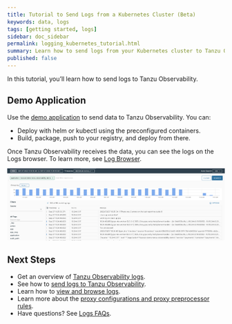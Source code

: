 ```yaml
---
title: Tutorial to Send Logs from a Kubernetes Cluster (Beta)
keywords: data, logs
tags: [getting started, logs]
sidebar: doc_sidebar
permalink: logging_kubernetes_tutorial.html
summary: Learn how to send logs from your Kubernetes cluster to Tanzu Observability
published: false
---
```


In this tutorial, you’ll learn how to send logs to Tanzu Observability.

## Demo Application

Use the [demo application](https://github.com/wavefrontHQ/demo-app) to send data to Tanzu Observability. You can:

* Deploy with helm or kubectl using the preconfigured containers.
* Build, package, push to your registry, and deploy from there.

Once Tanzu Observability receives the data, you can see the logs on the Logs browser. To learn more, see [Log Browser](logging_log_browser.html).

![A screenshot of the logs browser that shows the logs sent by the demo app.](images/logs_demo_app_log_browser.png)


## Next Steps

* Get an overview of [Tanzu Observability logs](logging_overview.html).
* See how to [send logs to Tanzu Observability](logging_send_logs.html).
* Learn how to [view and browse logs](logging_log_browser.html).
* Learn more about the [proxy configurations and proxy preprocessor rules](logging_proxy_configurations.html).
* Have questions? See [Logs FAQs](logging_faq.html).
